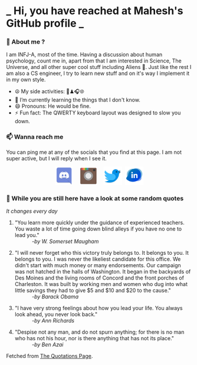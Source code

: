 # **_ Hi, you have reached at Mahesh's GitHub profile _**
### 🌸 About me ?
I am INFJ-A, most of the time. Having a discussion about human psychology, count me in, apart from that I am interested in Science, The Universe, and all other super cool stuff including Aliens 🤫. Just like the rest I am also a CS engineer, I try to learn new stuff and on it's way I implement it in my own style. 
- ☮ My side activities: 🎨♟🎧🌐
- 🌱 I’m currently learning the things that I don't know.
- 😄 Pronouns: He would be fine.
- ⚡ Fun fact: The QWERTY keyboard layout was designed to slow you down.

### 📫 Wanna reach me
You can ping me at any of the socials that you find at this page. I am not super active, but I will reply when I see it.
<p align="center">
<a href="https://discordapp.com/users/733328856957714472"><img src="./Assets/Papirus-Team-Papirus-Apps-Discord.svg" height="50px" width="50px" ></a>&nbsp; &nbsp;  
<a href ="https://instagram.com/obl1v_on"><img src="./Assets/Papirus-Team-Papirus-Apps-Instagram.svg" height="50px" width="50px" ></a>&nbsp;  &nbsp; 
<a href ="https://twitter.com/MaheshN2000"><img src="./Assets/Papirus-Team-Papirus-Apps-Twitter.svg" height ="50px" width="50px" ></a>&nbsp;
<a href ="https://linkedin.com/in/mahesh2000"><img src="./Assets/in.png" height ="50px" width="50px" ></a>

</p>



### 🔰 While you are still here have a look at some random quotes
*It changes every day*

<!-- BLOG-POST-LIST:START -->
 1.  "You learn more quickly under the guidance of experienced teachers. You waste a lot of time going down blind alleys if you have no one to lead you." <br> &emsp;&emsp;&emsp; <i>-by W. Somerset Maugham</i> 

 2.  "I will never forget who this victory truly belongs to. It belongs to you. It belongs to you. I was never the likeliest candidate for this office. We didn't start with much money or many endorsements. Our campaign was not hatched in the halls of Washington. It began in the backyards of Des Moines and the living rooms of Concord and the front porches of Charleston. It was built by working men and women who dug into what little savings they had to give $5 and $10 and $20 to the cause." <br> &emsp;&emsp;&emsp; <i>-by Barack Obama</i> 

 3.  "I have very strong feelings about how you lead your life. You always look ahead, you never look back." <br> &emsp;&emsp;&emsp; <i>-by Ann Richards</i> 

 4.  "Despise not any man, and do not spurn anything; for there is no man who has not his hour, nor is there anything that has not its place." <br> &emsp;&emsp;&emsp; <i>-by Ben Azai</i> 
<!-- BLOG-POST-LIST:END -->
Fetched from <a href="http://www.quotationspage.com/data/mqotd.rss"> The Quotations Page</a>.
<!-- The above quotes are fetched from " http://www.quotationspage.com/data/mqotd.rss " and the github action used was gautamkrishnar/blog-post-workflow@master -->
